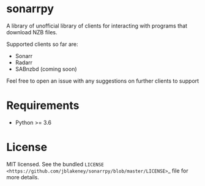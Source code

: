 # sonarrpy
A library of unofficial library of clients for interacting with programs that download NZB files.

Supported clients so far are:
- Sonarr
- Radarr
- SABnzbd (coming soon)

Feel free to open an issue with any suggestions on further clients to support

Requirements
============

- Python >= 3.6


License
=======

MIT licensed. See the bundled `LICENSE <https://github.com/jblakeney/sonarrpy/blob/master/LICENSE>`_ file for more details.

